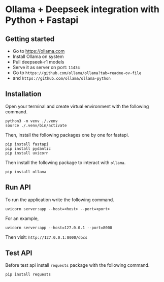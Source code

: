 # Ollama + Deepseek integration with Python + Fastapi

## Getting started

- Go to https://ollama.com
- Install Ollama on system
- Pull deepseek-r1 models
- Serve it as server on port: `11434`
- Go to `https://github.com/ollama/ollama?tab=readme-ov-file`
- and `https://github.com/ollama/ollama-python`

## Installation
Open your terminal and create virtual environment with the following command.
```shell
python3 -m venv ./.venv
source ./.venv/bin/activate
```

Then, install the following packages one by one for fastapi.
```shell
pip install fastapi
pip install pydantic
pip install uvicorn
```

Then install the following package to interact with `ollama`.
```shell
pip install ollama
```

## Run API
To run the application write the following command.
```shell
uvicorn server:app --host=<host> --port=<port>
```

For an example,
```
uvicorn server:app --host=127.0.0.1 --port=8000
```

Then visit: `http://127.0.0.1:8000/docs`

## Test API
Before test api install `requests` package with the following command.
```shell
pip install requests
```

